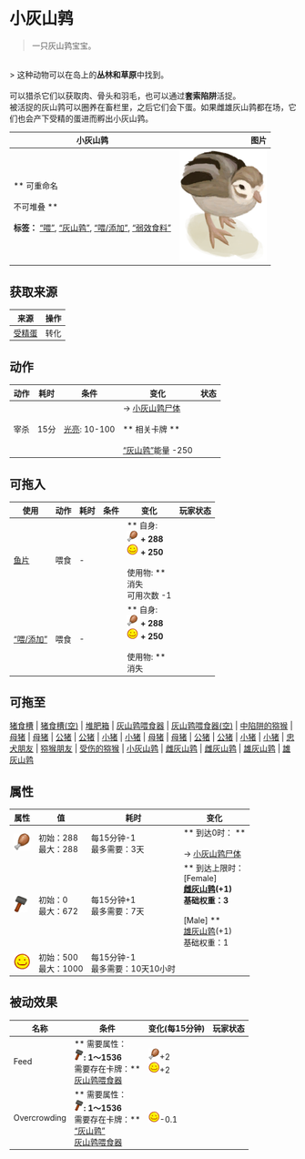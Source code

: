 # 小灰山鹑  
> 一只灰山鹑宝宝。  
<br>  
> 这种动物可以在岛上的<b>丛林和草原</b>中找到。<br><br>可以猎杀它们以获取肉、骨头和羽毛，也可以通过<b>套索陷阱</b>活捉。<br>被活捉的灰山鹑可以圈养在畜栏里，之后它们会下蛋。如果雌雄灰山鹑都在场，它们也会产下受精的蛋进而孵出小灰山鹑。<br>  
  
  小灰山鹑  |   图片   
 ----  |  ----:   
 ** 可重命名 **<br><br>** 不可堆叠 **<br><br>**标签：**	[“喂”](tag_Meat.md), [“灰山鹑”](tag_Partridge.md), [“喂/添加”](tag_Feed.md), [“弱效食料”](tag_FeedWeak.md)  |  <img decoding="async" src="Sprite/PartridgeChick.png" href="a.md" style="max-width:300px;max-height:300px;">   
  
## 获取来源  
来源  |  操作  
----  |  ----  
[受精蛋](EggPartridgeFertilized.md)  |  转化  
## 动作  
动作  |  耗时  |  条件  |  变化  |  状态  
----  |  ----  |  ----  |  ----  |  ----  
宰杀<br>  |  15分  |  [光亮](Light.md): 10-100  |  → [小灰山鹑尸体](PartridgeChickDead.md)<br><br>** 相关卡牌 **<br><br>[“灰山鹑”](tag_Partridge.md)能量  -250  |    
## 可拖入  
使用  |  动作  |  耗时  |  条件  |  变化  |  玩家状态  
----  |  ----  |  ----  |  ----  |  ----  |  ----  
[鱼片](FishSlices.md)  |  喂食<br>  |  -  |    |  ** 自身: **<br><img decoding="async" src="Sprite/Hunger.png" href="a.md" style="max-width:20px;max-height:20px;"> + 288<br><img decoding="async" src="Sprite/Content.png" href="a.md" style="max-width:20px;max-height:20px;"> + 250<br><br>** 使用物: **<br>消失<br>可用次数  -1  |    
[“喂/添加”](tag_Feed.md)  |  喂食<br>  |  -  |    |  ** 自身: **<br><img decoding="async" src="Sprite/Hunger.png" href="a.md" style="max-width:20px;max-height:20px;"> + 288<br><img decoding="async" src="Sprite/Content.png" href="a.md" style="max-width:20px;max-height:20px;"> + 250<br><br>** 使用物: **<br>消失  |    
## 可拖至  
[猪食槽](BoarFeeder.md) | [猪食槽(空)](BoarFeederEmpty.md) | [堆肥箱](CompostBin.md) | [灰山鹑喂食器](PartridgeFeeder.md) | [灰山鹑喂食器(空)](PartridgeFeederEmpty.md) | [中陷阱的猕猴](CageTrapMacaque.md) | [母猪](BoarEnclosureFemale.md) | [母猪](BoarEnclosureFemale.md) | [公猪](BoarEnclosureMale.md) | [公猪](BoarEnclosureMale.md) | [小猪](BoarEnclosurePiglet.md) | [小猪](BoarEnclosurePiglet.md) | [母猪](BoarTiedFemale.md) | [母猪](BoarTiedFemale.md) | [公猪](BoarTiedMale.md) | [公猪](BoarTiedMale.md) | [小猪](BoarTiedPiglet.md) | [小猪](BoarTiedPiglet.md) | [忠犬朋友](DogFriend.md) | [猕猴朋友](MacaqueFriend.md) | [受伤的猕猴](MacaqueWounded.md) | [小灰山鹑](PartridgeChick.md) | [雌灰山鹑](PartridgeFemaleEnclosure.md) | [雌灰山鹑](PartridgeFemaleLive.md) | [雄灰山鹑](PartridgeMaleEnclosure.md) | [雄灰山鹑](PartridgeMaleLive.md)  
## 属性   
属性  |  值  |  耗时  |  变化  
----  |  ----  |  ----  |  ----  
<img decoding="async" src="Sprite/Hunger.png" href="a.md" style="max-width:30px;max-height:30px;">  |  初始：288<br>最大：288  |  每15分钟-1<br>最多需要：3天  |  ** 到达0时： **<br><br>→ [小灰山鹑尸体](PartridgeChickDead.md)  
<img decoding="async" src="Sprite/Construction.png" href="a.md" style="max-width:30px;max-height:30px;">  |  初始：0<br>最大：672  |  每15分钟+1<br>最多需要：7天  |  ** 到达上限时： **<br>** [Female] **<br>  [雌灰山鹑](PartridgeFemaleEnclosure.md)(+1)<br>基础权重：3<br><br>** [Male] **<br>  [雄灰山鹑](PartridgeMaleEnclosure.md)(+1)<br>基础权重：1<br>  
<img decoding="async" src="Sprite/Content.png" href="a.md" style="max-width:30px;max-height:30px;">  |  初始：500<br>最大：1000  |  每15分钟-1<br>最多需要：10天10小时  |    
## 被动效果  
名称  |  条件  |  变化(每15分钟)  |  玩家状态  
----  |  ----  |  ----  |  ----  
Feed  |  ** 需要属性：**<br><img decoding="async" src="Sprite/Construction.png" href="a.md" style="max-width:20px;max-height:20px;">: 1～1536<br>** 需要存在卡牌：**<br>[灰山鹑喂食器](PartridgeFeeder.md)  |  <img decoding="async" src="Sprite/Hunger.png" href="a.md" style="max-width:20px;max-height:20px;">+2<br><img decoding="async" src="Sprite/Content.png" href="a.md" style="max-width:20px;max-height:20px;">+2  |    
Overcrowding  |  ** 需要属性：**<br><img decoding="async" src="Sprite/Construction.png" href="a.md" style="max-width:20px;max-height:20px;">: 1～1536<br>** 需要存在卡牌：**<br>[“灰山鹑”](tag_Partridge.md)<br>[灰山鹑喂食器](PartridgeFeeder.md)  |  <img decoding="async" src="Sprite/Content.png" href="a.md" style="max-width:20px;max-height:20px;">-0.1  |    
